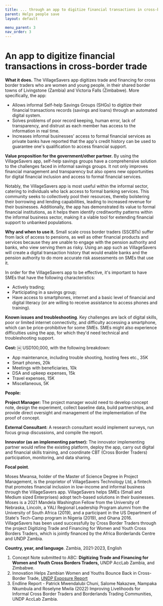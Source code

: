 ```yaml
---
title: ... through an app to digitize financial transactions in cross-border trade 
parent: Helps people save
layout: default

menu_parent: 3
nav_order: 3
---
```


# An app to digitize financial transactions in cross-border trade

**What it does.**
 The VillageSavers app digitizes trade and financing for cross border traders who are women and young people, in their shared border towns of Livingstone (Zambia) and Victoria Falls (Zimbabwe). More specifically, the app:

- Allows informal Self-help Savings Groups (SHGs) to digitize their financial transactions records (savings and loans) through an automated digital system.
- Solves problems of poor record keeping, human error, lack of transparency, and distrust as each member has access to the information in real time.
- Increases informal businesses' access to formal financial services as private banks have reported that the app's credit history can be used to guarantee one's qualification to access financial support.

**Value proposition for the government/other partner.**
 By using the VillageSavers app, self-help savings groups have a comprehensive solution to the challenges faced in informal savings groups. It not only improves financial management and transparency but also opens new opportunities for digital financial inclusion and access to formal financial services.

Notably, the VillageSavers app is most useful within the informal sector, catering to individuals who lack access to formal banking services. This community seeks to collectively pool their resources, thereby bolstering their borrowing and lending capabilities, leading to increased revenue for their businesses. Additionally, the app has demonstrated its value to formal financial institutions, as it helps them identify creditworthy patterns within the informal business sector, making it a viable tool for extending financial support to unbanked populations.


**Why and when to use it.** Small scale cross border traders (SSCBTs) suffer from lack of access to pensions, as well as other financial products and services because they are unable to engage with the pension authority and banks, who view serving them as risky. Using an app such as VillageSavers will create a digital transaction history that would enable banks and the pension authority to do more accurate risk assessments on SMEs that use it.

In order for the VillageSavers app to be effective, it's important to have SMEs that have the following characteristics:

- Actively trading;
- Participating in a savings group;
- Have access to smartphones, internet and a basic level of financial and digital literacy (or are willing to receive assistance to access phones and training).

**Known issues and troubleshooting**. Key challenges are lack of digital skills, poor or limited internet connectivity, and difficulty accessing a smartphone, which can be price-prohibitive for some SMEs. SMEs might also experience difficulties using the app, for which they'd need technical and troubleshooting support.

**Cost: ￼** USD100,000, with the following breakdown:

- App maintenance, including trouble shooting, hosting fees etc., 35K
- Smart phones, 20k
- Meetings with beneficiaries, 10k
- DSA and upkeep expenses, 15k
- Travel expenses, 15K
- Miscellaneous, 5K

**People:**

**Project Manager:** The project manager would need to develop concept note, design the experiment, collect baseline data, build partnerships, and provide direct oversight and management of the implementation of the proof of concept.

**External Consultant:** A research consultant would implement surveys, run focus group discussions, and compile the report.

**Innovator (as an implementing partner):** The innovator implementing partner would refine the existing platform, deploy the app, carry out digital and financial skills training, and coordinate CBT (Cross Border Traders) participation, monitoring, and data sharing.

**Focal point**.

Moses Mwansa, holder of the Master of Science Degree in Project Management, is the proprietor of VillageSavers Technology Ltd, a fintech that promotes financial inclusion in low-income and informal business through the VillageSavers app. VillageSavers helps SMEs (Small and Medium sized Enterprises) adopt tech-based solutions in their businesses. Moses is a 2021 Mandela Washington Fellow from the University of Nebraska, Lincoln, a YALI Regional Leadership Program alumni from the University of South Africa (2019), and a participant in the US Department of State's Tech-Camp program in Nigeria (2019), and Ghana 2016. VillageSavers has been used successfully by Cross Border Traders through the project Digitizing Trade and Financing for Women and Youth Cross Borders Traders, which is jointly financed by the Africa Borderlands Centre and UNDP Zambia.

**Country, year, and language**. Zambia, 2021-2023, English

1. Concept Note submitted to ABC: **Digitizing Trade and Financing for Women and Youth Cross Borders Traders,** UNDP AccLab Zambia, and Zimbabwe.
2. Innovation Helps Zambian Women and Youths Bounce Back in Cross-Border Trade, [UNDP Exposure Report](https://undpinzambia.exposure.co/innovation-helps-zambian-women-and-youths-bounce-back-in-crossborder-trade)
3. Endline Report - Patrick Mwendalubi Chuni, Salome Nakazwe, Nampaka Nkumbula and Roselyne Mwila (2022) Improving Livelihoods for Informal Cross Border Traders and Borderlands Trading Communities, UNDP AccLab Zambia.
